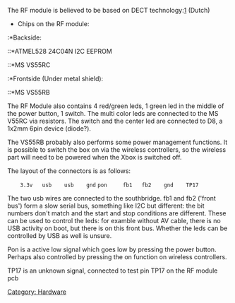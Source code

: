 The RF module is believed to be based on DECT
technology:[1](1) (Dutch)

  - Chips on the RF module:

:\*Backside:

::\*ATMEL528 24C04N I2C EEPROM

::\*MS VS55RC

:\*Frontside (Under metal shield):

::\*MS VS55RB

The RF Module also contains 4 red/green leds, 1 green led in the middle
of the power button, 1 switch. The multi color leds are connected to the
MS V55RC via resistors. The switch and the center led are connected to
D8, a 1x2mm 6pin device (diode?).

The VS55RB probably also performs some power management functions. It is
possible to switch the box on via the wireless controllers, so the
wireless part will need to be powered when the Xbox is switched off.

The layout of the connectors is as follows:

`    3.3v   usb    usb    gnd`
`pon     fb1   fb2    gnd    TP17`

The two usb wires are connected to the southbridge. fb1 and fb2 ('front
bus') form a slow serial bus, something like I2C but different: the bit
numbers don't match and the start and stop conditions are different.
These can be used to control the leds: for examble without AV cable,
there is no USB activity on boot, but there is on this front bus.
Whether the leds can be controlled by USB as well is unsure.

Pon is a active low signal which goes low by pressing the power button.
Perhaps also controlled by pressing the on function on wireless
controllers.

TP17 is an unknown signal, connected to test pin TP17 on the RF module
pcb

[Category: Hardware](/Hardware)
